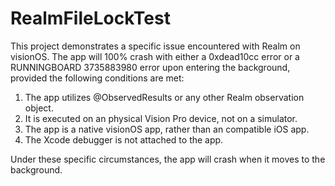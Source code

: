 # RealmFileLockTest

This project demonstrates a specific issue encountered with Realm on visionOS. The app will 100% crash with either a 0xdead10cc error or a RUNNINGBOARD 3735883980 error upon entering the background, provided the following conditions are met:

1. The app utilizes @ObservedResults or any other Realm observation object.
2. It is executed on an physical Vision Pro device, not on a simulator.
3. The app is a native visionOS app, rather than an compatible iOS app.
4. The Xcode debugger is not attached to the app.

Under these specific circumstances, the app will crash when it moves to the background.
